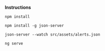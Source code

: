 **Instructions**

```
npm install

npm install -g json-server

json-server --watch src/assets/alerts.json

ng serve
```
